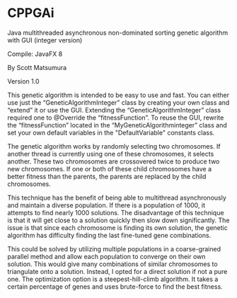 # CPPGAi
Java multithreaded asynchronous non-dominated sorting genetic algorithm with GUI (integer version)

Compile: JavaFX 8

By Scott Matsumura

Version 1.0

This genetic algorithm is intended to be easy to use and fast.  You can either use just the “GeneticAlgorithmInteger” class by creating your own class and “extend” it or use the GUI.  Extending the “GeneticAlgorithmInteger” class required one to @Override the “fitnessFunction”.  To reuse the GUI, rewrite the “fitnessFunction” located in the “MyGeneticAlgorithminteger” class and set your own default variables in the "DefaultVariable" constants class.

The genetic algorithm works by randomly selecting two chromosomes.  If another thread is currently using one of these chromosomes, it selects another.  These two chromosomes are crossovered twice to produce two new chromosomes.  If one or both of these child chromosomes have a better fitness than the parents, the parents are replaced by the child chromosomes.

This technique has the benefit of being able to multithread asynchronously and maintain a diverse population.  If there is a population of 1000, it attempts to find nearly 1000 solutions.  The disadvantage of this technique is that it will get close to a solution quickly then slow down significantly.  The issue is that since each chromosome is finding its own solution, the genetic algorithm has difficulty finding the last fine-tuned gene combinations.

This could be solved by utilizing multiple populations in a coarse-grained parallel method and allow each population to converge on their own solution.  This would give many combinations of similar chromosomes to triangulate onto a solution.  Instead, I opted for a direct solution if not a pure one.  The optimization option is a steepest-hill-climb algorithm.  It takes a certain percentage of genes and uses brute-force to find the best fitness.
